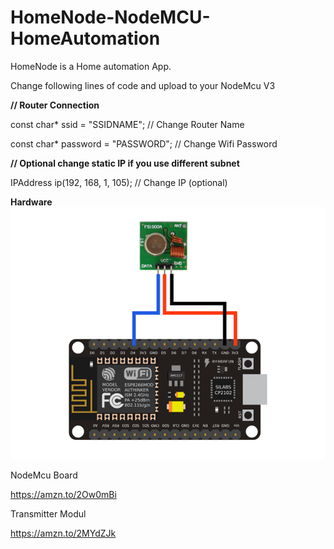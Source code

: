 # HomeNode-NodeMCU-HomeAutomation
HomeNode is a Home automation App. 

Change following lines of code and upload to your NodeMcu V3


<b>// Router Connection</b>

const char* ssid = "SSIDNAME"; // Change Router Name

const char* password = "PASSWORD"; //  Change Wifi Password


<b>// Optional change static IP if you use different subnet</b>

IPAddress ip(192, 168, 1, 105); // Change IP (optional)





<b>Hardware</b>
<img src="https://github.com/thebestion/HomeNode-NodeMCU-HomeAutomation/blob/main/nodemcu-433transmitter.png?raw=true">







NodeMcu Board

https://amzn.to/2Ow0mBi


Transmitter Modul

https://amzn.to/2MYdZJk
